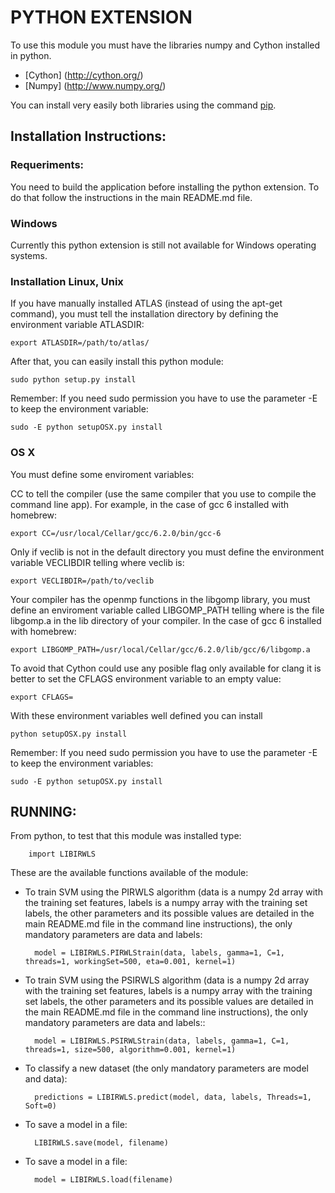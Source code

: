 # PYTHON EXTENSION

To use this module you must have the libraries numpy and Cython installed in python.

 - [Cython] (http://cython.org/)
 - [Numpy] (http://www.numpy.org/)

You can install very easily both libraries using the command [pip](https://pip.pypa.io/en/stable/).

## Installation Instructions:

### Requeriments:

You need to build the application before installing the python extension. To do that follow the instructions in the main README.md file.

### Windows

Currently this python extension is still not available for Windows operating systems.

### Installation Linux, Unix

If you have manually installed ATLAS (instead of using the apt-get command), you must tell the installation directory by defining the environment variable ATLASDIR:

    export ATLASDIR=/path/to/atlas/

After that, you can easily install this python module: 

    sudo python setup.py install
    
Remember: If you need sudo permission you have to use the parameter -E to keep the environment variable:

    sudo -E python setupOSX.py install
    
### OS X

You must define some enviroment variables:

CC to tell the compiler (use the same compiler that you use to compile the command line app). For example, in the case of gcc 6 installed with homebrew:

    export CC=/usr/local/Cellar/gcc/6.2.0/bin/gcc-6
    
Only if veclib is not in the default directory you must define the environment variable VECLIBDIR telling where veclib is:

    export VECLIBDIR=/path/to/veclib

Your compiler has the openmp functions in the libgomp library, you must define an enviroment variable called LIBGOMP_PATH telling where is the file libgomp.a in the lib directory of your compiler. In the case of gcc 6 installed with homebrew: 

    export LIBGOMP_PATH=/usr/local/Cellar/gcc/6.2.0/lib/gcc/6/libgomp.a
    
To avoid that Cython could use any posible flag only available for clang it is better to set the CFLAGS environment variable to an empty value:

    export CFLAGS=

With these environment variables well defined you can install 

    python setupOSX.py install
    
Remember: If you need sudo permission you have to use the parameter -E to keep the environment variables:

    sudo -E python setupOSX.py install

## RUNNING:

From python, to test that this module was installed type:

        import LIBIRWLS

These are the available functions available of the module:

- To train SVM using the PIRWLS algorithm (data is a numpy 2d array with the training set features, labels is a numpy array with the training set labels, the other parameters and its possible values are detailed in the main README.md file in the command line instructions), the only mandatory parameters are data and labels:

        model = LIBIRWLS.PIRWLStrain(data, labels, gamma=1, C=1, threads=1, workingSet=500, eta=0.001, kernel=1)


- To train SVM using the PSIRWLS algorithm (data is a numpy 2d array with the training set features, labels is a numpy array with the training set labels, the other parameters and its possible values are detailed in the main README.md file in the command line instructions), the only mandatory parameters are data and labels::

        model = LIBIRWLS.PSIRWLStrain(data, labels, gamma=1, C=1, threads=1, size=500, algorithm=0.001, kernel=1)

- To classify a new dataset (the only mandatory parameters are model and data):

        predictions = LIBIRWLS.predict(model, data, labels, Threads=1, Soft=0)

- To save a model in a file:

        LIBIRWLS.save(model, filename)

- To save a model in a file:

        model = LIBIRWLS.load(filename)



